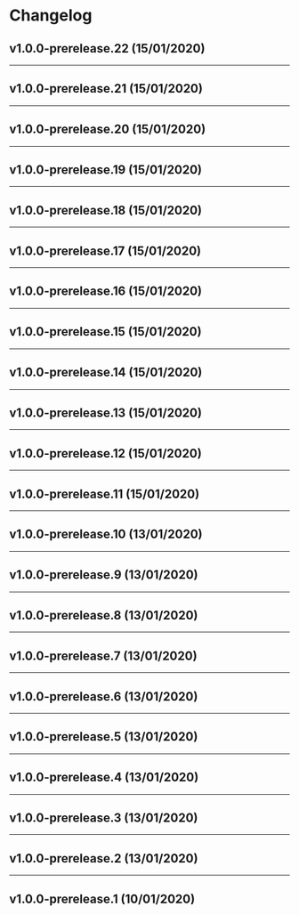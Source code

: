 # Changelog

## v1.0.0-prerelease.22 (15/01/2020)

---

## v1.0.0-prerelease.21 (15/01/2020)

---

## v1.0.0-prerelease.20 (15/01/2020)

---

## v1.0.0-prerelease.19 (15/01/2020)

---

## v1.0.0-prerelease.18 (15/01/2020)

---

## v1.0.0-prerelease.17 (15/01/2020)

---

## v1.0.0-prerelease.16 (15/01/2020)

---

## v1.0.0-prerelease.15 (15/01/2020)

---

## v1.0.0-prerelease.14 (15/01/2020)

---

## v1.0.0-prerelease.13 (15/01/2020)

---

## v1.0.0-prerelease.12 (15/01/2020)

---

## v1.0.0-prerelease.11 (15/01/2020)

---

## v1.0.0-prerelease.10 (13/01/2020)

---

## v1.0.0-prerelease.9 (13/01/2020)

---

## v1.0.0-prerelease.8 (13/01/2020)

---

## v1.0.0-prerelease.7 (13/01/2020)

---

## v1.0.0-prerelease.6 (13/01/2020)

---

## v1.0.0-prerelease.5 (13/01/2020)

---

## v1.0.0-prerelease.4 (13/01/2020)

---

## v1.0.0-prerelease.3 (13/01/2020)

---

## v1.0.0-prerelease.2 (13/01/2020)

---

## v1.0.0-prerelease.1 (10/01/2020)
